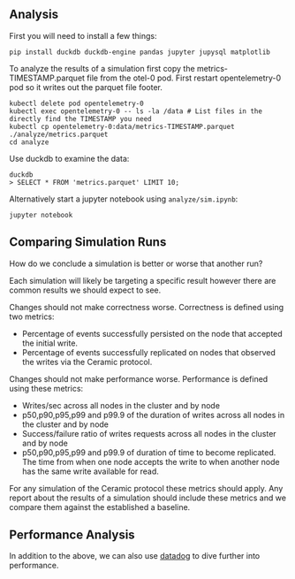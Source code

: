 ## Analysis

First you will need to install a few things:

    pip install duckdb duckdb-engine pandas jupyter jupysql matplotlib

To analyze the results of a simulation first copy the metrics-TIMESTAMP.parquet file from the otel-0 pod.
First restart opentelemetry-0 pod so it writes out the parquet file footer.

    kubectl delete pod opentelemetry-0
    kubectl exec opentelemetry-0 -- ls -la /data # List files in the directly find the TIMESTAMP you need
    kubectl cp opentelemetry-0:data/metrics-TIMESTAMP.parquet ./analyze/metrics.parquet
    cd analyze

Use duckdb to examine the data:

    duckdb
    > SELECT * FROM 'metrics.parquet' LIMIT 10;

Alternatively start a jupyter notebook using `analyze/sim.ipynb`:

    jupyter notebook

## Comparing Simulation Runs

How do we conclude a simulation is better or worse that another run?

Each simulation will likely be targeting a specific result however there are common results we should expect to see.

Changes should not make correctness worse. Correctness is defined using two metrics:

- Percentage of events successfully persisted on the node that accepted the initial write.
- Percentage of events successfully replicated on nodes that observed the writes via the Ceramic protocol.


Changes should not make performance worse. Performance is defined using these metrics:

- Writes/sec across all nodes in the cluster and by node
- p50,p90,p95,p99 and p99.9 of the duration of writes across all nodes in the cluster and by node
- Success/failure ratio of writes requests across all nodes in the cluster and by node
- p50,p90,p95,p99 and p99.9 of duration of time to become replicated. The time from when one node accepts the write to when another node has the same write available for read.


For any simulation of the Ceramic protocol these metrics should apply. Any report about the results of a simulation should include these metrics and we compare them against the established a baseline.

## Performance Analysis
In addition to the above, we can also use [datadog](./datadog.md) to dive further into performance.